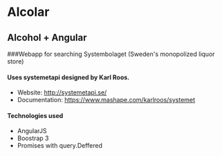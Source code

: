 Alcolar
=======
Alcohol + Angular
--------------------------------------------------

###Webapp for searching Systembolaget (Sweden's monopolized liquor store)


#### Uses systemetapi designed by Karl Roos.
+ Website: http://systemetapi.se/
+ Documentation: https://www.mashape.com/karlroos/systemet

#### Technologies used
+ AngularJS
+ Boostrap 3
+ Promises with query.Deffered
